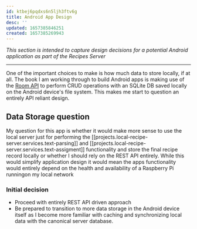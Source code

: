 ```yaml
---
id: ktbej6pqdxs6n5ljh3ftv6g
title: Android App Design
desc: ''
updated: 1657385846251
created: 1657385269943
---
```

_This section is intended to capture design decisions for a potential Android application as part of the Recipes Server_

---

One of the important choices to make is how much data to store locally, if at all.  The book I am working through to build Android apps is making use of the [Room API](https://developer.android.com/jetpack/androidx/releases/room) to perform CRUD operations with an SQLite DB saved locally on the Android device's file system.  This makes me start to question an entirely API reliant design.

## Data Storage question
My question for this app is whether it would make more sense to use the local server just for performing the [[projects.local-recipe-server.services.text-parsing]] and [[projects.local-recipe-server.services.text-assigment]] functionality and store the final recipe record 
locally or whether I should rely on the REST API entirely.  While this would simplify application design it would mean the apps functionality would entirely depend on the health and availability of a Raspberry Pi runningon my local network

### Initial decision
* Proceed with entirely REST API driven approach 
* Be prepared to transition to more data storage in the Android device itself as I become more familiar with caching and synchronizing local data with the canonical server database.